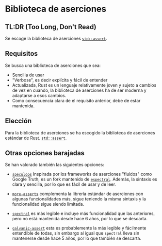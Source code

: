 # Biblioteca de aserciones

## TL:DR (Too Long, Don't Read)

Se escoge la biblioteca de aserciones
[`std::assert`](https://doc.rust-lang.org/std/macro.assert.html).

## Requisitos

Se busca una biblioteca de aserciones que sea:
- Sencilla de usar
- "Verbose", es decir explícita y fácil de entender
- Actualizada, Rust es un lenguaje relativamente joven y sujeto a cambios de
vez en cuando, la biblioteca de aserciones ha de ser moderna y adaptarse a
esos cambios.
- Como consecuencia clara de el requisito anterior, debe de estar mantenida.

## Elección

Para la biblioteca de aserciones se ha escogido la biblioteca de aserciones
estándar de Rust.
[`std::assert`](https://doc.rust-lang.org/std/macro.assert.html).


## Otras opciones barajadas

Se han valorado también las siguientes opciones:

- [`speculoos`](https://github.com/oknozor/speculoos)
Inspirada por los frameworks de aserciones "fluidos" como Google Truth,
es un fork mantenido de [`espectral`](https://github.com/cfrancia/spectral).
Además, la sintaxis es clara y sencilla, por lo que es fácil de usar y de leer.


- [`more-asserts`](https://docs.rs/more-asserts/latest/more_asserts/)
complementa la librería estándar de aserciones con algunas funcionalidades más,
sigue teniendo la misma sintaxis y la funcionalidad sigue siendo limitada.

- [`spectral`](https://github.com/cfrancia/spectral) es más legible e incluye
más funcionalidad que las anteriores, pero no está mantenida desde hace 6
años, por lo que se descarta.

- [`galvanic-assert`](https://github.com/mindsbackyard/galvanic-assert) esta
es probablemente la más legible y fácilmente entendible de todas, sin embargo
al igual que `spectral` lleva sin mantenerse desde hace 5 años, por lo que
también se descarta.
